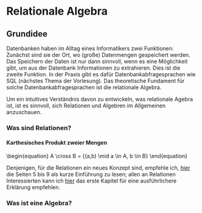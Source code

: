 # Relationale Algebra

## Grundidee

Datenbanken haben im Alltag eines Informatikers zwei Funktionen: Zunächst sind sie der Ort, wo (große) Datenmengen gespeichert werden. Das Speichern der Daten ist nur dann sinnvoll, wenn es eine Möglichkeit gibt, um aus der Datenbank Informationen zu extrahieren. Dies ist die zweite Funktion. In der Praxis gibt es dafür Datenbankabfragesprachen wie SQL (nächstes Thema der Vorlesung). Das theoretische Fundament für solche Datenbankabfragesprachen ist die relationale Algebra.

Um ein intuitives Verständnis davon zu entwickeln, was relationale Agebra ist, ist es sinnvoll, sich Relationen und Algebren im Allgemeinen anzuschauen.

### Was sind Relationen?

#### Karthesisches Produkt zweier Mengen

\begin{equation}
	A \cross B = \{(a,b) \mid a \in A, b \in B\}
\end{equation}

Denjenigen, für die Relationen ein neues Konzept sind, empfehle ich, [hier](https://link.springer.com/content/pdf/10.1007/978-3-642-55452-0.pdf) die Seiten 5 bis 9 als kurze Einführung zu lesen; allen an Relationen Interessierten kann ich [hier](https://link.springer.com/content/pdf/10.1007%2F978-3-642-56792-6.pdf) das erste Kapitel für eine ausführlichere Erklärung empfehlen.

### Was ist eine Algebra?


